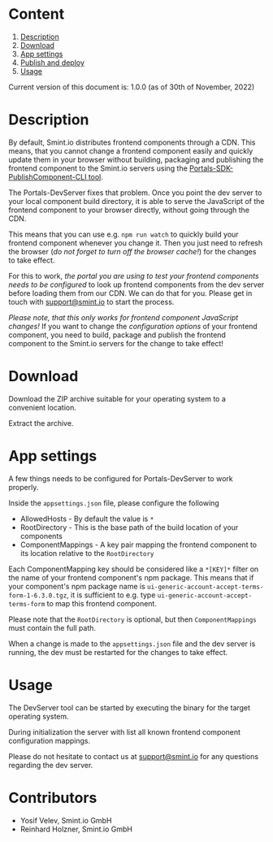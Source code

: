 Content
=======
1. [Description](#description)
1. [Download](#download)
1. [App settings](#app-settings)
1. [Publish and deploy](#publish-and-deploy)
1. [Usage](#usage)

Current version of this document is: 1.0.0 (as of 30th of November, 2022)

Description
===========

By default, Smint.io distributes frontend components through a CDN. This means, that you cannot change a frontend component easily
and quickly update them in your browser without building, packaging and publishing the frontend component to the Smint.io servers
using the [Portals-SDK-PublishComponent-CLI tool](../../Portals-SDK-PublishComponent-CLI/Release/).

The Portals-DevServer fixes that problem. Once you point the dev server to your local component build directory, it is able to
serve the JavaScript of the frontend component to your browser directly, without going through the CDN.

This means that you can use e.g. `npm run watch` to quickly build your frontend component whenever you change it. Then you just need
to refresh the browser (*do not forget to turn off the browser cache!*) for the changes to take effect.

For this to work, *the portal you are using to test your frontend components needs to be configured* to look up frontend components
from the dev server before loading them from our CDN. We can do that for you. Please get in touch with [support@smint.io](mailto:support@smint.io)
to start the process.

*Please note, that this only works for frontend component JavaScript changes!* If you want to change the *configuration options* of
your frontend component, you need to build, package and publish the frontend component to the Smint.io servers for the change to take
effect!

Download
========

Download the ZIP archive suitable for your operating system to a convenient location.

Extract the archive.

App settings
============

A few things needs to be configured for Portals-DevServer to work properly.

Inside the `appsettings.json` file, please configure the following

- AllowedHosts - By default the value is `*`
- RootDirectory - This is the base path of the build location of your components
- ComponentMappings - A key pair mapping the frontend component to its location relative to the `RootDirectory`

Each ComponentMapping key should be considered like a `*[KEY]*` filter on the name of your frontend component's npm package.
This means that if your component's npm package name is `ui-generic-account-accept-terms-form-1-6.3.0.tgz`, it is sufficient
to e.g. type `ui-generic-account-accept-terms-form` to map this frontend component.

Please note that the `RootDirectory` is optional, but then `ComponentMappings` must contain the full path.

When a change is made to the `appsettings.json` file and the dev server is running, the dev must be restarted for the changes to take effect.

Usage
=====

The DevServer tool can be started by executing the binary for the target operating system.

During initialization the server with list all known frontend component configuration mappings.

Please do not hesitate to contact us at [support@smint.io](mailto:support@smint.io) for any questions regarding the dev server.

Contributors
============

- Yosif Velev, Smint.io GmbH
- Reinhard Holzner, Smint.io GmbH